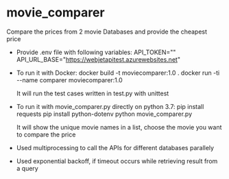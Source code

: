 # movie_comparer

Compare the prices from 2 movie Databases and provide the cheapest price

-   Provide .env file with following variables:
        API_TOKEN="<X-Access-Token>"
        API_URL_BASE="https://webjetapitest.azurewebsites.net"

-	To run it with Docker:
        docker build -t moviecomparer:1.0 .
        docker run -ti --name comparer moviecomparer:1.0

	It will run the test cases written in test.py with unittest

-	To run it with movie_comparer.py directly on python 3.7:
        pip install requests
        pip install python-dotenv
		python movie_comparer.py

	It will show the unique movie names in a list, choose the movie you want to compare the price

-	Used multiprocessing to call the APIs for different databases parallely

-   Used exponential backoff, if timeout occurs while retrieving result from a query
